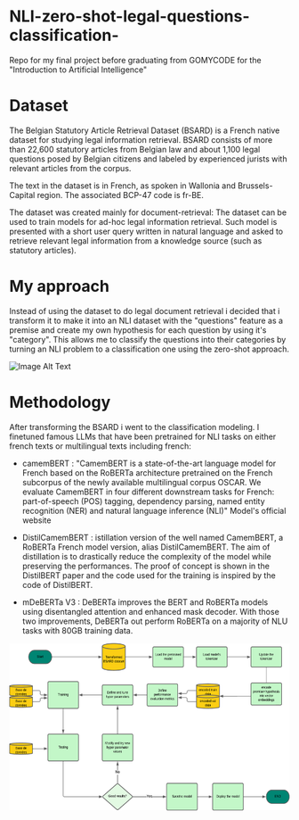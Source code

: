 # NLI-zero-shot-legal-questions-classification-
Repo for my final project before graduating from GOMYCODE for the "Introduction to Artificial Intelligence" 

# Dataset
The Belgian Statutory Article Retrieval Dataset (BSARD) is a French native dataset for studying legal information retrieval. BSARD consists of more than 22,600 statutory articles from Belgian law and about 1,100 legal questions posed by Belgian citizens and labeled by experienced jurists with relevant articles from the corpus.

The text in the dataset is in French, as spoken in Wallonia and Brussels-Capital region. The associated BCP-47 code is fr-BE.

The dataset was created mainly for document-retrieval: The dataset can be used to train models for ad-hoc legal information retrieval. Such model is presented with a short user query written in natural language and asked to retrieve relevant legal information from a knowledge source (such as statutory articles).

# My approach

Instead of using the dataset to do legal document retrieval i decided that i transform it to make it into an NLI dataset with the "questions" feature as a premise and create my own hypothesis for each question by using it's "category". This allows me to classify the questions into their categories by turning an NLI problem to a classification one using the zero-shot approach.

<img src="NLI zero shot.png" alt="Image Alt Text" width="800" height="300">

# Methodology
After transforming the BSARD i went to the classification modeling. I finetuned famous LLMs that have been pretrained for NLI tasks on either french texts or multilingual texts including french:

* camemBERT : "CamemBERT is a state-of-the-art language model for French based on the RoBERTa architecture pretrained on the French subcorpus of the newly available multilingual corpus OSCAR. We evaluate CamemBERT in four different downstream tasks for French: part-of-speech (POS) tagging, dependency parsing, named entity recognition (NER) and natural language inference (NLI)" Model's official website

* DistilCamemBERT : istillation version of the well named CamemBERT, a RoBERTa French model version, alias DistilCamemBERT. The aim of distillation is to drastically reduce the complexity of the model while preserving the performances. The proof of concept is shown in the DistilBERT paper and the code used for the training is inspired by the code of DistilBERT.

* mDeBERTa V3 : DeBERTa improves the BERT and RoBERTa models using disentangled attention and enhanced mask decoder. With those two improvements, DeBERTa out perform RoBERTa on a majority of NLU tasks with 80GB training data.

<img src="Diagramme NLI_zero-shot - Page 1.png" alt="Image Alt Text" width="800" height="300">



